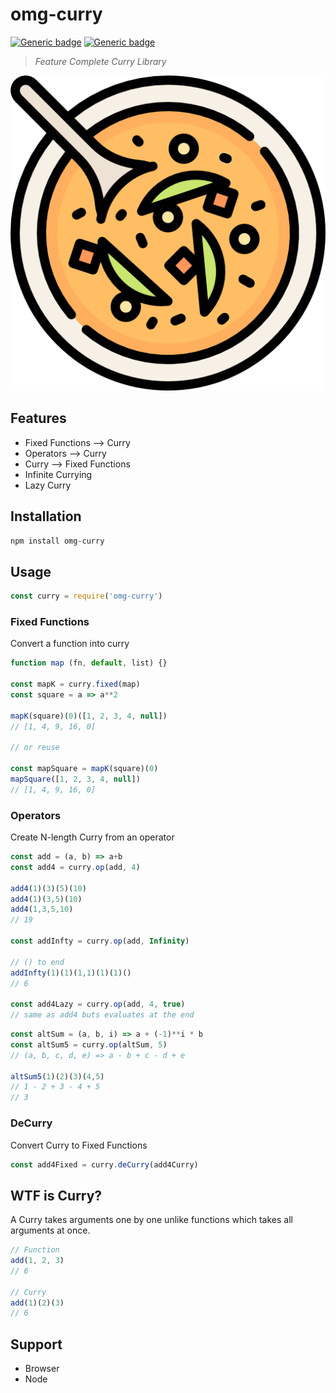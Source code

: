 # omg-curry

[![Generic badge](https://img.shields.io/badge/build-success-brightgreen.svg)](https://shields.io/) [![Generic badge](https://img.shields.io/badge/tests-100%25-brightgreen.svg)](https://shields.io/)

> _Feature Complete Curry Library_

![Logo](/assets/logo.png)

## Features

- Fixed Functions ⟶ Curry
- Operators ⟶ Curry
- Curry ⟶ Fixed Functions
- Infinite Currying
- Lazy Curry

## Installation

```sh
npm install omg-curry
```

## Usage

```js
const curry = require('omg-curry')
```

### Fixed Functions
Convert a function into curry

```js
function map (fn, default, list) {}

const mapK = curry.fixed(map)
const square = a => a**2

mapK(square)(0)([1, 2, 3, 4, null])
// [1, 4, 9, 16, 0]

// or reuse

const mapSquare = mapK(square)(0)
mapSquare([1, 2, 3, 4, null])
// [1, 4, 9, 16, 0]
```

### Operators

Create N-length Curry from an operator

```js
const add = (a, b) => a+b
const add4 = curry.op(add, 4)

add4(1)(3)(5)(10)
add4(1)(3,5)(10)
add4(1,3,5,10)
// 19

const addInfty = curry.op(add, Infinity)

// () to end
addInfty(1)(1)(1,1)(1)(1)()
// 6

const add4Lazy = curry.op(add, 4, true)
// same as add4 buts evaluates at the end
```

```js
const altSum = (a, b, i) => a + (-1)**i * b
const altSum5 = curry.op(altSum, 5)
// (a, b, c, d, e) => a - b + c - d + e

altSum5(1)(2)(3)(4,5)
// 1 - 2 + 3 - 4 + 5
// 3
```

### DeCurry

Convert Curry to Fixed Functions

```js
const add4Fixed = curry.deCurry(add4Curry)
```

## WTF is Curry?

A Curry takes arguments one by one unlike functions which takes all arguments at once.

```js
// Function
add(1, 2, 3)
// 6

// Curry
add(1)(2)(3)
// 6
```

## Support

- Browser
- Node